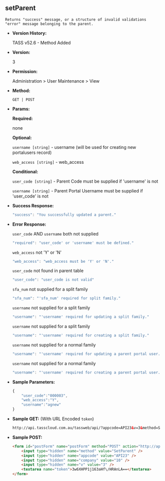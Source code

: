 **setParent**
----
	Returns "success" message, or a structure of invalid validations "error" message belonging to the parent.

* **Version History:**

	TASS v52.6 - Method Added

* **Version:**

	3

* **Permission:**

   Administration > User Maintenance > View

* **Method:**

	`GET | POST`
  
* **Params:**

   **Required:**
 
    none

   **Optional:**

    `username [string]` - username (will be used for creating new portalusers record)

    `web_access [string]` - web_access

   **Conditional:**

    `user_code [string]` - Parent Code must be supplied if 'username' is not

    `username [string]` - Parent Portal Username must be supplied if 'user_code' is not

* **Success Response:**

    ```javascript
    "success": "You successfully updated a parent."
    ```
 
* **Error Response:**

    `user_code` AND `username` both not supplied
    ```javascript
    "required": "user_code' or 'username' must be defined."
    ```

    `web_access` not 'Y' or 'N'
    ```javascript
    "web_access": "web_access must be 'Y' or 'N'."
    ```

    `user_code` not found in parent table
    ```javascript
    "user_code": "user_code is not valid"
    ```

    `sfa_num` not supplied for a split family
    ```javascript
    "sfa_num": "'sfa_num' required for split family."
    ```

    `username` not supplied for a split family
    ```javascript
    "username": "'username' required for updating a split family."
    ```

    `username` not supplied for a split family
    ```javascript
    "username": "'username' required for creating a split family."
    ```

    `username` not supplied for a normal family
    ```javascript
    "username": "'username' required for updating a parent portal user."
    ```

    `username` not supplied for a normal family
    ```javascript
    "username": "'username' required for creating a parent portal user."
    ```
    
* **Sample Parameters:**

	```javascript
	{
        "user_code":"000003",
        "web_access":"Y",
        "username":"agnew"
    }
	```

* **Sample GET:** (With URL Encoded `token`)

	```HTML
	http://api.tasscloud.com.au/tassweb/api/?appcode=API23&v=3&method=SetParent&token=3w6XHPP1j163aHf%2FHRAnLA%3D%3D&company=10
	```
  
* **Sample POST:**

	```HTML
	<form id="postForm" name="postForm" method="POST" action="http://api.tasscloud.com.au/tassweb/api/">
		<input type="hidden" name="method" value="SetParent" />
		<input type="hidden" name="appcode" value="API23" />
		<input type="hidden" name="company" value="10" />
		<input type="hidden" name="v" value="3" />
		<textarea name="token">3w6XHPP1j163aHf\/HRAnLA==</textarea>
	</form>
	```